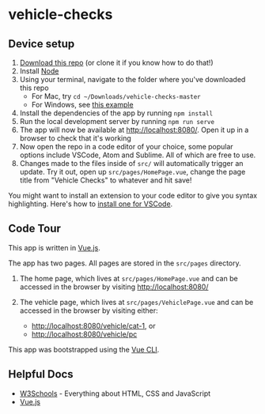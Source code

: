 # vehicle-checks

## Device setup
1. [Download this repo](https://github.com/willtpwise/vehicle-checks/archive/master.zip) (or clone it if you know how to do that!)
1. Install [Node](https://nodejs.org/en/download/)
1. Using your terminal, navigate to the folder where you've downloaded this repo
    - For Mac, try `cd ~/Downloads/vehicle-checks-master`
    - For Windows, see [this example](https://www.digitalcitizen.life/command-prompt-how-use-basic-commands)
1. Install the dependencies of the app by running `npm install`
1. Run the local development server by running `npm run serve`
1. The app will now be available at [http://localhost:8080/](http://localhost:8080/). Open it up in a browser to check that it's working
1. Now open the repo in a code editor of your choice, some popular options include VSCode, Atom and Sublime. All of which are free to use.
1. Changes made to the files inside of `src/` will automatically trigger an update. Try it out, open up `src/pages/HomePage.vue`, change the page title from "Vehicle Checks" to whatever and hit save!

You might want to install an extension to your code editor to give you syntax highlighting. Here's how to [install one for VSCode](https://marketplace.visualstudio.com/items?itemName=octref.vetur).

## Code Tour
This app is written in [Vue.js](https://vuejs.org/v2/guide/).

The app has two pages. All pages are stored in the `src/pages` directory.
1. The home page, which lives at `src/pages/HomePage.vue` and can be accessed in the browser by visiting [http://localhost:8080/](http://localhost:8080/)

1. The vehicle page, which lives at `src/pages/VehiclePage.vue` and can be accessed in the browser by visiting either:
    - [http://localhost:8080/vehicle/cat-1](http://localhost:8080/vehicle/cat-1), or
    - [http://localhost:8080/vehicle/pc](http://localhost:8080/vehicle/pc)

This app was bootstrapped using the [Vue CLI](https://cli.vuejs.org/guide/).

## Helpful Docs

- [W3Schools](https://www.w3schools.com/tags/default.asp) - Everything about HTML, CSS and JavaScript
- [Vue.js](https://vuejs.org/v2/guide/)

